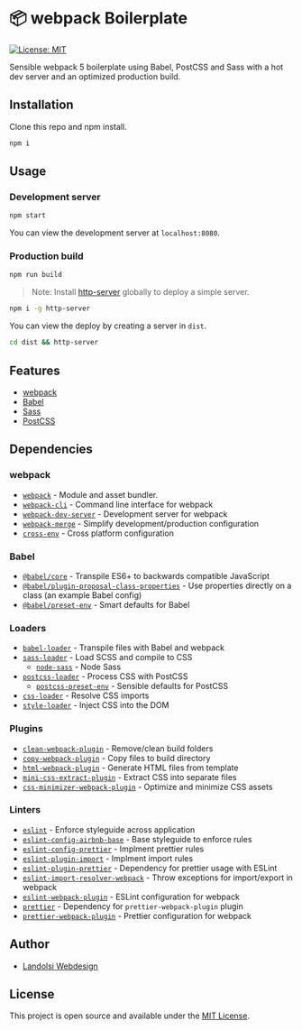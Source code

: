 # 📦 webpack Boilerplate

[![License: MIT](https://img.shields.io/badge/License-MIT-blue.svg)](https://opensource.org/licenses/MIT)

Sensible webpack 5 boilerplate using Babel, PostCSS and Sass with a hot dev server and an optimized production build.

## Installation

Clone this repo and npm install.

```bash
npm i
```

## Usage

### Development server

```bash
npm start
```

You can view the development server at `localhost:8080`.

### Production build

```bash
npm run build
```

> Note: Install [http-server](https://www.npmjs.com/package/http-server) globally to deploy a simple server.

```bash
npm i -g http-server
```

You can view the deploy by creating a server in `dist`.

```bash
cd dist && http-server
```

## Features

- [webpack](https://webpack.js.org/)
- [Babel](https://babeljs.io/)
- [Sass](https://sass-lang.com/)
- [PostCSS](https://postcss.org/)

## Dependencies

### webpack

- [`webpack`](https://github.com/webpack/webpack) - Module and asset bundler.
- [`webpack-cli`](https://github.com/webpack/webpack-cli) - Command line interface for webpack
- [`webpack-dev-server`](https://github.com/webpack/webpack-dev-server) - Development server for webpack
- [`webpack-merge`](https://github.com/survivejs/webpack-merge) - Simplify development/production configuration
- [`cross-env`](https://github.com/kentcdodds/cross-env) - Cross platform configuration

### Babel

- [`@babel/core`](https://www.npmjs.com/package/@babel/core) - Transpile ES6+ to backwards compatible JavaScript
- [`@babel/plugin-proposal-class-properties`](https://babeljs.io/docs/en/babel-plugin-proposal-class-properties) - Use properties directly on a class (an example Babel config)
- [`@babel/preset-env`](https://babeljs.io/docs/en/babel-preset-env) - Smart defaults for Babel

### Loaders

- [`babel-loader`](https://webpack.js.org/loaders/babel-loader/) - Transpile files with Babel and webpack
- [`sass-loader`](https://webpack.js.org/loaders/sass-loader/) - Load SCSS and compile to CSS
  - [`node-sass`](https://github.com/sass/node-sass) - Node Sass
- [`postcss-loader`](https://webpack.js.org/loaders/postcss-loader/) - Process CSS with PostCSS
  - [`postcss-preset-env`](https://www.npmjs.com/package/postcss-preset-env) - Sensible defaults for PostCSS
- [`css-loader`](https://webpack.js.org/loaders/css-loader/) - Resolve CSS imports
- [`style-loader`](https://webpack.js.org/loaders/style-loader/) - Inject CSS into the DOM

### Plugins

- [`clean-webpack-plugin`](https://github.com/johnagan/clean-webpack-plugin) - Remove/clean build folders
- [`copy-webpack-plugin`](https://github.com/webpack-contrib/copy-webpack-plugin) - Copy files to build directory
- [`html-webpack-plugin`](https://github.com/jantimon/html-webpack-plugin) - Generate HTML files from template
- [`mini-css-extract-plugin`](https://github.com/webpack-contrib/mini-css-extract-plugin) - Extract CSS into separate files
- [`css-minimizer-webpack-plugin`](https://webpack.js.org/plugins/css-minimizer-webpack-plugin/) - Optimize and minimize CSS assets

### Linters

- [`eslint`](https://github.com/eslint/eslint) - Enforce styleguide across application
- [`eslint-config-airbnb-base`](https://github.com/airbnb/javascript/tree/master/packages/eslint-config-airbnb-base) - Base styleguide to enforce rules
- [`eslint-config-prettier`](https://github.com/prettier/eslint-config-prettier) - Implment prettier rules
- [`eslint-plugin-import`](https://github.com/benmosher/eslint-plugin-import) - Implment import rules
- [`eslint-plugin-prettier`](https://github.com/prettier/eslint-plugin-prettier) - Dependency for prettier usage with ESLint
- [`eslint-import-resolver-webpack`](https://github.com/benmosher/eslint-plugin-import/tree/master/resolvers/webpack) - Throw exceptions for import/export in webpack
- [`eslint-webpack-plugin`](https://github.com/webpack-contrib/eslint-webpack-plugin) - ESLint configuration for webpack
- [`prettier`](https://github.com/prettier/prettier) - Dependency for `prettier-webpack-plugin` plugin
- [`prettier-webpack-plugin`](https://github.com/hawkins/prettier-webpack-plugin) - Prettier configuration for webpack

## Author

- [Landolsi Webdesign](https://www.landolsi.de)

## License

This project is open source and available under the [MIT License](LICENSE).
